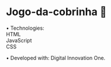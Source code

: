 # Jogo-da-cobrinha 🐍

• Technologies:
<br>HTML
<br>JavaScript
<br>CSS

• Developed with: Digital Innovation One.
